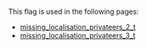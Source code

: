 This flag is used in the following pages:
 - [missing_localisation_privateers_2_t](../events/missing_localisation_privateers_2_t.md)
 - [missing_localisation_privateers_3_t](../events/missing_localisation_privateers_3_t.md)
